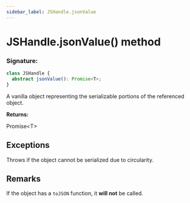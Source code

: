 ```yaml
---
sidebar_label: JSHandle.jsonValue
---
```


# JSHandle.jsonValue() method

### Signature:

```typescript
class JSHandle {
  abstract jsonValue(): Promise<T>;
}
```

A vanilla object representing the serializable portions of the referenced object.

**Returns:**

Promise&lt;T&gt;

## Exceptions

Throws if the object cannot be serialized due to circularity.

## Remarks

If the object has a `toJSON` function, it **will not** be called.
